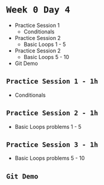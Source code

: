 # `Week 0 Day 4`

- Practice Session 1
  - Conditionals
- Practice Session 2
  - Basic Loops 1 - 5
- Practice Session 2
  - Basic Loops 5 - 10
- Git Demo


## `Practice Session 1 - 1h`

- Conditionals

## `Practice Session 2 - 1h`

- Basic Loops problems 1 - 5

## `Practice Session 3 - 1h`

- Basic Loops problems 5 - 10

## `Git Demo`
